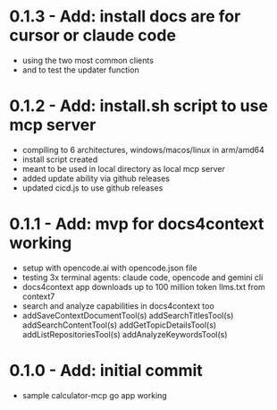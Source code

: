 # 0.1.3 - Add: install docs are for cursor or claude code
- using the two most common clients
- and to test the updater function

# 0.1.2 - Add: install.sh script to use mcp server
- compiling to 6 architectures, windows/macos/linux in arm/amd64
- install script created
- meant to be used in local directory as local mcp server
- added update ability via github releases
- updated cicd.js to use github releases

# 0.1.1 - Add: mvp for docs4context working
- setup with opencode.ai with opencode.json file
- testing 3x terminal agents: claude code, opencode and gemini cli
- docs4context app downloads up to 100 million token llms.txt from context7
- search and analyze capabilities in docs4context too
- addSaveContextDocumentTool(s)
	addSearchTitlesTool(s)
	addSearchContentTool(s)
	addGetTopicDetailsTool(s)
	addListRepositoriesTool(s)
	addAnalyzeKeywordsTool(s)

# 0.1.0 - Add: initial commit
- sample calculator-mcp go app working
